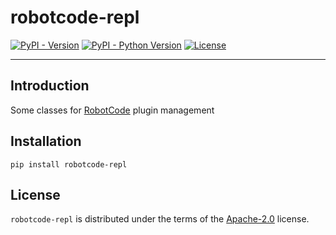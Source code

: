 # robotcode-repl

[![PyPI - Version](https://img.shields.io/pypi/v/robotcode-repl.svg)](https://pypi.org/project/robotcode-repl)
[![PyPI - Python Version](https://img.shields.io/pypi/pyversions/robotcode-repl.svg)](https://pypi.org/project/robotcode-repl)
[![License](https://img.shields.io/github/license/robotcodedev/robotcode?style=flat&logo=apache)](https://github.com/robotcodedev/robotcode/blob/master/LICENSE.txt)

-----

## Introduction

Some classes for [RobotCode](https://robotcode.io) plugin management

## Installation

```console
pip install robotcode-repl
```

## License

`robotcode-repl` is distributed under the terms of the [Apache-2.0](https://spdx.org/licenses/Apache-2.0.html) license.
